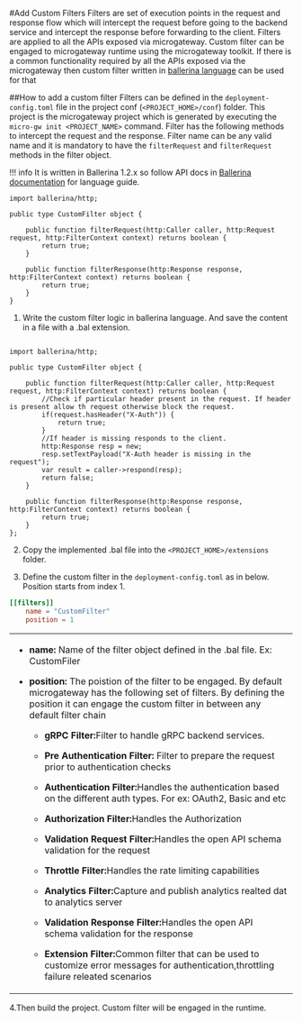#Add Custom Filters
Filters are set of execution points in the request and response flow which will intercept the request before going to the backend service and 
intercept the response before forwarding to the client.
Filters are applied to all the APIs exposed via microgateway. Custom filter can be engaged to microgateway runtime using the microgateway toolkit.
If there is a common functionality required by all the APIs exposed via the microgateway then custom filter written in [ballerina language](https://ballerina.io/) can be used for that

##How to add a custom filter
Filters  can be defined in the `deployment-config.toml` file in the project conf (`<PROJECT_HOME>/conf`) folder. 
This project is the microgateway project which is generated by executing the `micro-gw init <PROJECT_NAME>` command.
Filter has the following methods to intercept the request and the response. Filter name can be any valid name and it is mandatory to have the
`filterRequest` and `filterRequest` methods in the filter object.

!!! info
    It is written in Ballerina 1.2.x so follow API docs in [Ballerina documentation](https://ballerina.io/learn/api-docs/ballerina/) for language guide.

``` ballerina
import ballerina/http;

public type CustomFilter object {

	public function filterRequest(http:Caller caller, http:Request request, http:FilterContext context) returns boolean {
		return true;
	}

	public function filterResponse(http:Response response, http:FilterContext context) returns boolean {
		return true;
	}
}      

```

1. Write the custom filter logic in ballerina language. And save the content in a file with a .bal extension.
``` ballerina

import ballerina/http;

public type CustomFilter object {

	public function filterRequest(http:Caller caller, http:Request request, http:FilterContext context) returns boolean {
		//Check if particular header present in the request. If header is present allow th request otherwise block the request.
		if(request.hasHeader("X-Auth")) {
			return true;
		}
		//If header is missing responds to the client.
		http:Response resp = new;
		resp.setTextPayload("X-Auth header is missing in the request");
		var result = caller->respond(resp);
		return false;
	}

	public function filterResponse(http:Response response, http:FilterContext context) returns boolean {
		return true;
	}
};             

```

2. Copy the implemented .bal file into the `<PROJECT_HOME>/extensions` folder.

3. Define the custom filter in the `deployment-config.toml` as in below. Position starts from index 1.
``` toml
[[filters]]
    name = "CustomFilter"
    position = 1

```

<table>
    <tbody>
        <tr class="odd">
            <td>
                <div class="content-wrapper">
                    <ul><li>
                    <p><strong>name:</strong> Name of the filter object defined in the .bal file. Ex: CustomFiler</p>
                    </li><li>
                    <p><strong>position:</strong>
                    The poistion of the filter to be engaged. By default microgateway has the following set of filters. By defining the position it can engage the custom filter in between any default filter chain</p>
                    <ul><li>
                        <p><strong>gRPC Filter:</strong>Filter to handle gRPC backend services.</p>
                        </li><li>
                        <p><strong>Pre Authentication Filter: </strong> Filter to prepare the request prior to authentication checks</p>
                        </li><li>
                        <p><strong>Authentication Filter:</strong>Handles the authentication based on the different auth types. For ex: OAuth2, Basic and etc</p>
                        </li><li>
                        <p><strong>Authorization Filter:</strong>Handles the Authorization</p>
                        </li><li>
                        <p><strong>Validation Request Filter:</strong>Handles the open API schema validation for the request</p>
                        </li><li>
                        <p><strong>Throttle Filter:</strong>Handles the rate limiting capabilities</p>
                        </li><li>
                        <p><strong>Analytics Filter:</strong>Capture and publish analytics realted dat to analytics server</p>
                        </li><li>
                        <p><strong>Validation Response Filter:</strong>Handles the open API schema validation for the response</p>
                        </li><li>
                        <p><strong>Extension Filter:</strong>Common filter that can be used to customize error messages for authentication,throttling failure releated scenarios</p>
                        </li></ul>
                    </li></ul>
                </div>
            </td>
        </tr>
    </tbody>
</table> 

4.Then build the project. Custom filter will be engaged in the runtime.